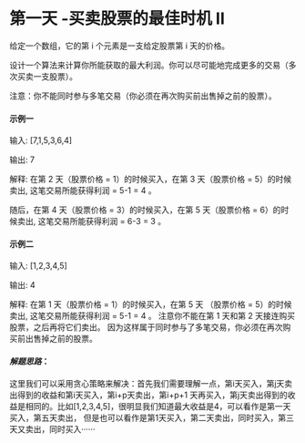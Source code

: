 # 第一天   -买卖股票的最佳时机 II

给定一个数组，它的第 i 个元素是一支给定股票第 i 天的价格。<br>

设计一个算法来计算你所能获取的最大利润。你可以尽可能地完成更多的交易（多次买卖一支股票）。<br>

注意：你不能同时参与多笔交易（你必须在再次购买前出售掉之前的股票）。<br>

#### 示例一
输入: [7,1,5,3,6,4] <br>

输出: 7 <br>

解释: 在第 2 天（股票价格 = 1）的时候买入，在第 3 天（股票价格 = 5）的时候卖出, 这笔交易所能获得利润 = 5-1 = 4 。

随后，在第 4 天（股票价格 = 3）的时候买入，在第 5 天（股票价格 = 6）的时候卖出, 这笔交易所能获得利润 = 6-3 = 3 。<br>

#### 示例二

输入: [1,2,3,4,5] <br>

输出: 4 <br>

解释: 在第 1 天（股票价格 = 1）的时候买入，在第 5 天 （股票价格 = 5）的时候卖出, 这笔交易所能获得利润 = 5-1 = 4 。
     注意你不能在第 1 天和第 2 天接连购买股票，之后再将它们卖出。
     因为这样属于同时参与了多笔交易，你必须在再次购买前出售掉之前的股票。 <br>
     

#### *解题思路*：
这里我们可以采用贪心策略来解决：首先我们需要理解一点，第i天买入，第j天卖出得到的收益和第i天买入，第i+p天卖出，第i+p+1
天再买入，第j天卖出得到的收益是相同的。比如[1,2,3,4,5]，很明显我们知道最大收益是4，可以看作是第一天买入，第五天卖出，
但是也可以看作是第1天买入，第二天卖出，同时买入，第三天又卖出，同时买入······